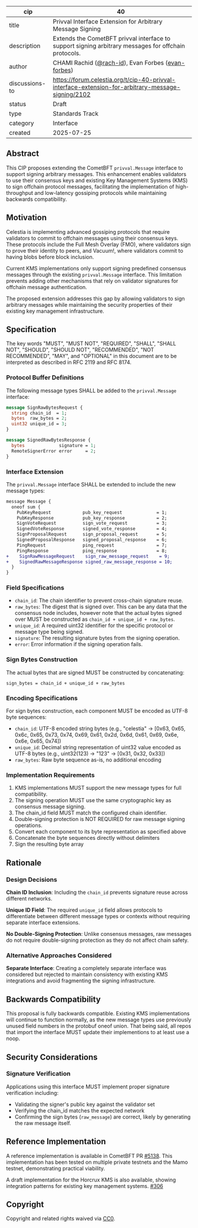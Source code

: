 | cip | 40 |
| - | - |
| title | Privval Interface Extension for Arbitrary Message Signing |
| description | Extends the CometBFT privval interface to support signing arbitrary messages for offchain protocols. |
| author | CHAMI Rachid ([@rach-id](https://github.com/rach-id)), Evan Forbes ([evan-forbes](https://github.com/evan-forbes)) |
| discussions-to | <https://forum.celestia.org/t/cip-40-privval-interface-extension-for-arbitrary-message-signing/2102> |
| status | Draft |
| type | Standards Track |
| category | Interface |
| created | 2025-07-25 |

## Abstract

This CIP proposes extending the CometBFT `privval.Message` interface to support signing arbitrary messages. This enhancement enables validators to use their consensus keys and existing Key Management Systems (KMS) to sign offchain protocol messages, facilitating the implementation of high-throughput and low-latency gossiping protocols while maintaining backwards compatibility.

## Motivation

Celestia is implementing advanced gossiping protocols that require validators to commit to offchain messages using their consensus keys. These protocols include the Full Mesh Overlay (FMO), where validators sign to prove their identity to peers, and Vacuum!, where validators commit to having blobs before block inclusion.

Current KMS implementations only support signing predefined consensus messages through the existing `privval.Message` interface. This limitation prevents adding other mechanisms that rely on validator signatures for offchain message authentication.

The proposed extension addresses this gap by allowing validators to sign arbitrary messages while maintaining the security properties of their existing key management infrastructure.

## Specification

The key words "MUST", "MUST NOT", "REQUIRED", "SHALL", "SHALL NOT", "SHOULD", "SHOULD NOT", "RECOMMENDED", "NOT RECOMMENDED", "MAY", and "OPTIONAL" in this document are to be interpreted as described in RFC 2119 and RFC 8174.

### Protocol Buffer Definitions

The following message types SHALL be added to the `privval.Message` interface:

```protobuf
message SignRawBytesRequest {
  string chain_id  = 1;
  bytes  raw_bytes = 2;
  uint32 unique_id = 3;
}

message SignedRawBytesResponse {
  bytes             signature = 1;
  RemoteSignerError error     = 2;
}

```

### Interface Extension

The `privval.Message` interface SHALL be extended to include the new message types:

```diff
message Message {
  oneof sum {
    PubKeyRequest            pub_key_request             = 1;
    PubKeyResponse           pub_key_response            = 2;
    SignVoteRequest          sign_vote_request           = 3;
    SignedVoteResponse       signed_vote_response        = 4;
    SignProposalRequest      sign_proposal_request       = 5;
    SignedProposalResponse   signed_proposal_response    = 6;
    PingRequest              ping_request                = 7;
    PingResponse             ping_response               = 8;
+    SignRawMessageRequest    sign_raw_message_request    = 9;
+    SignedRawMessageResponse signed_raw_message_response = 10;
  }
}
```

### Field Specifications

- `chain_id`: The chain identifier to prevent cross-chain signature reuse.
- `raw_bytes`: The digest that is signed over. This can be any data that the consensus node includes, however note that the actual bytes signed over MUST be constructed as `chain_id + unique_id + raw_bytes`.
- `unique_id`: A required uint32 identifier for the specific protocol or message type being signed.
- `signature`: The resulting signature bytes from the signing operation.
- `error`: Error information if the signing operation fails.

### Sign Bytes Construction

The actual bytes that are signed MUST be constructed by concatenating:
```
sign_bytes = chain_id + unique_id + raw_bytes
```

### Encoding Specifications

For sign bytes construction, each component MUST be encoded as UTF-8 byte sequences:

- `chain_id`: UTF-8 encoded string bytes (e.g., "celestia" → [0x63, 0x65, 0x6c, 0x65, 0x73, 0x74, 0x69, 0x61, 0x2d, 0x6d, 0x61, 0x69, 0x6e, 0x6e, 0x65, 0x74])
- `unique_id`: Decimal string representation of uint32 value encoded as UTF-8 bytes (e.g., uint32(123) → "123" → [0x31, 0x32, 0x33])
- `raw_bytes`: Raw byte sequence as-is, no additional encoding

### Implementation Requirements

1. KMS implementations MUST support the new message types for full compatibility.
2. The signing operation MUST use the same cryptographic key as consensus message signing.
3. The chain_id field MUST match the configured chain identifier.
4. Double-signing protection is NOT REQUIRED for raw message signing operations.
5. Convert each component to its byte representation as specified above
6. Concatenate the byte sequences directly without delimiters
7. Sign the resulting byte array

## Rationale

### Design Decisions

**Chain ID Inclusion**: Including the `chain_id` prevents signature reuse across different networks.

**Unique ID Field**: The required `unique_id` field allows protocols to differentiate between different message types or contexts without requiring separate interface extensions.

**No Double-Signing Protection**: Unlike consensus messages, raw messages do not require double-signing protection as they do not affect chain safety.

### Alternative Approaches Considered

**Separate Interface**: Creating a completely separate interface was considered but rejected to maintain consistency with existing KMS integrations and avoid fragmenting the signing infrastructure.

## Backwards Compatibility

This proposal is fully backwards compatible. Existing KMS implementations will continue to function normally, as the new message types use previously unused field numbers in the protobuf oneof union. That being said, all repos that import the interface MUST update their implementions to at least use a noop.

## Security Considerations

### Signature Verification

Applications using this interface MUST implement proper signature verification including:

- Validating the signer's public key against the validator set
- Verifying the chain_id matches the expected network
- Confirming the sign bytes (`raw_message`) are correct, likely by generating the raw message itself.

## Reference Implementation

A reference implementation is available in CometBFT PR [#5138](https://github.com/cometbft/cometbft/pull/5138). This implementation has been tested on multiple private testnets and the Mamo testnet, demonstrating practical viability.

A draft implementation for the Horcrux KMS is also available, showing integration patterns for existing key management systems. [#306](https://github.com/strangelove-ventures/horcrux/pull/306)

## Copyright

Copyright and related rights waived via [CC0](https://github.com/celestiaorg/CIPs/blob/main/LICENSE).
